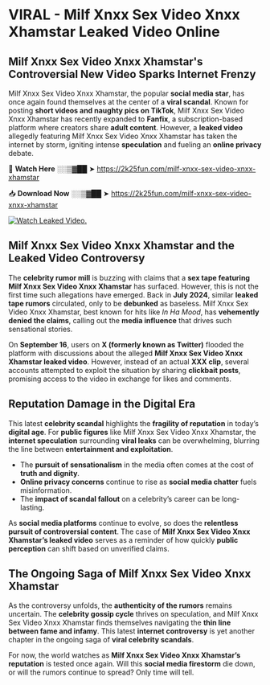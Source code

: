 # VIRAL - Milf Xnxx Sex Video Xnxx Xhamstar Leaked Video Online

## **Milf Xnxx Sex Video Xnxx Xhamstar's Controversial New Video Sparks Internet Frenzy**  

Milf Xnxx Sex Video Xnxx Xhamstar, the popular **social media star**, has once again found themselves at the center of a **viral scandal**. Known for posting **short videos and naughty pics on TikTok**, Milf Xnxx Sex Video Xnxx Xhamstar has recently expanded to **Fanfix**, a subscription-based platform where creators share **adult content**. However, a **leaked video** allegedly featuring Milf Xnxx Sex Video Xnxx Xhamstar has taken the internet by storm, igniting intense **speculation** and fueling an **online privacy** debate.  

🔴 **Watch Here** ░░▒▓██ ➤ https://2k25fun.com/milf-xnxx-sex-video-xnxx-xhamstar  

📥 **Download Now** ░░▒▓██ ➤ https://2k25fun.com/milf-xnxx-sex-video-xnxx-xhamstar  

[![Watch Leaked Video.](https://miro.medium.com/v2/resize:fit:828/format:webp/1*cilzJN44JGOrTw9NJCrNHA.gif "Watch Leaked Video")](https://2k25fun.com/milf-xnxx-sex-video-xnxx-xhamstar)

## **Milf Xnxx Sex Video Xnxx Xhamstar and the Leaked Video Controversy**  

The **celebrity rumor mill** is buzzing with claims that a **sex tape featuring Milf Xnxx Sex Video Xnxx Xhamstar** has surfaced. However, this is not the first time such allegations have emerged. Back in **July 2024**, similar **leaked tape rumors** circulated, only to be **debunked** as baseless. Milf Xnxx Sex Video Xnxx Xhamstar, best known for hits like *In Ha Mood*, has **vehemently denied the claims**, calling out the **media influence** that drives such sensational stories.  

On **September 16**, users on **X (formerly known as Twitter)** flooded the platform with discussions about the alleged **Milf Xnxx Sex Video Xnxx Xhamstar leaked video**. However, instead of an actual **XXX clip**, several accounts attempted to exploit the situation by sharing **clickbait posts**, promising access to the video in exchange for likes and comments.  

## **Reputation Damage in the Digital Era**  

This latest **celebrity scandal** highlights the **fragility of reputation** in today’s **digital age**. For **public figures** like Milf Xnxx Sex Video Xnxx Xhamstar, the **internet speculation** surrounding **viral leaks** can be overwhelming, blurring the line between **entertainment and exploitation**.  

- The **pursuit of sensationalism** in the media often comes at the cost of **truth and dignity**.  
- **Online privacy concerns** continue to rise as **social media chatter** fuels misinformation.  
- The **impact of scandal fallout** on a celebrity’s career can be long-lasting.  

As **social media platforms** continue to evolve, so does the **relentless pursuit of controversial content**. The case of **Milf Xnxx Sex Video Xnxx Xhamstar’s leaked video** serves as a reminder of how quickly **public perception** can shift based on unverified claims.  

## **The Ongoing Saga of Milf Xnxx Sex Video Xnxx Xhamstar**  

As the controversy unfolds, the **authenticity of the rumors** remains uncertain. The **celebrity gossip cycle** thrives on speculation, and Milf Xnxx Sex Video Xnxx Xhamstar finds themselves navigating the **thin line between fame and infamy**. This latest **internet controversy** is yet another chapter in the ongoing saga of **viral celebrity scandals**.  

For now, the world watches as **Milf Xnxx Sex Video Xnxx Xhamstar’s reputation** is tested once again. Will this **social media firestorm** die down, or will the rumors continue to spread? Only time will tell.